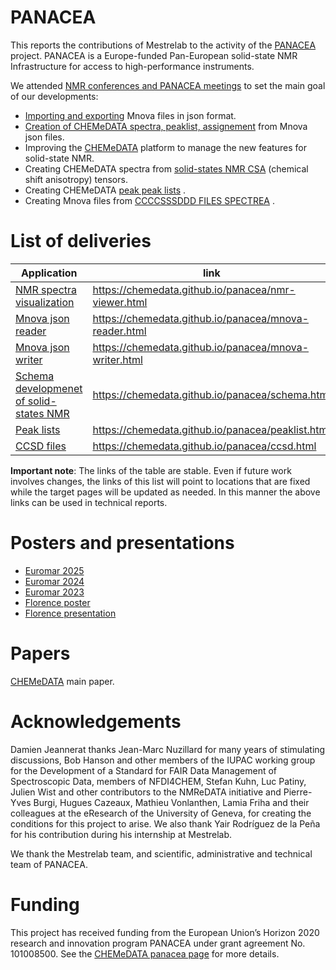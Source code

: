 # PANACEA

This reports the contributions of Mestrelab to the activity of the [PANACEA](https://panacea-nmr.eu/) project. PANACEA is a Europe-funded Pan-European solid-state NMR Infrastructure for access to high-performance instruments.

We attended [NMR conferences and PANACEA meetings](./conferences.md) to set the main goal of our developments:

- [Importing and exporting](./mnova-json.md) Mnova files in json format.
- [Creation of CHEMeDATA spectra, peaklist, assignement](./mnova-reader.md) from Mnova json files.
- Improving the [CHEMeDATA](https://chemedata.github.io/) platform to manage the new features for solid-state NMR.
- Creating CHEMeDATA spectra from [solid-states NMR CSA](nmr-csa.md) (chemical shift anisotropy) tensors.
- Creating CHEMeDATA [peak peak lists](./pealist.md) .
- Creating Mnova files from [CCCCSSSDDD FILES SPECTREA]() .

# List of deliveries

|Application|link|
|--------|---|
|[NMR spectra visualization](./nmr-viewer.md) |<https://chemedata.github.io/panacea/nmr-viewer.html>|  
|[Mnova json reader](./mnova-reader.md)|<https://chemedata.github.io/panacea/mnova-reader.html> |  
|[Mnova json writer](./mnova-writer.md)|<https://chemedata.github.io/panacea/mnova-writer.html> |  
|[Schema developmenet of solid-states NMR](./schema.md)|<https://chemedata.github.io/panacea/schema.html>|  
|[Peak lists](./peaklist.md) |<https://chemedata.github.io/panacea/peaklist.html> |  
|[CCSD files](./ccsd.md) |<https://chemedata.github.io/panacea/ccsd.html> |  

**Important note**: The links of the table are stable. Even if future work involves changes, the links of this list will point to locations that are fixed while the target pages will be updated as needed. In this manner the above links can be used in technical reports.

# Posters and presentations

- [Euromar 2025](./doc/Panacea2025posterNoBird.pdf)
- [Euromar 2024](./doc/JeanneratPosterEuromarPanaceaJune2024.pdf)
- [Euromar 2023](Link-to-poster1)
- [Florence poster](Link-to-posterFlorence)
-  [Florence presentation](Link-to-posterFlorence)

# Papers

[CHEMeDATA](Link-to-paper) main paper.

# Acknowledgements

Damien Jeannerat thanks Jean-Marc Nuzillard for many years of stimulating discussions, Bob Hanson and other members of the IUPAC working group for the Development of a Standard for FAIR Data Management of Spectroscopic Data, members of NFDI4CHEM, Stefan Kuhn, Luc Patiny, Julien Wist and other contributors to the NMReDATA initiative and Pierre-Yves Burgi, Hugues Cazeaux, Mathieu Vonlanthen, Lamia Friha and their colleagues at the eResearch of the University of Geneva, for creating the conditions for this project to arise. We also thank Yair Rodríguez de la Peña for his contribution during his internship at Mestrelab.

We thank the Mestrelab team, and scientific, administrative and technical team of PANACEA.

# Funding

This project has received funding from the European Union’s Horizon 2020 research and innovation program PANACEA under grant agreement No. 101008500. See the [CHEMeDATA panacea page](https://chemedata.github.io/panacea/) for more details.
